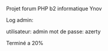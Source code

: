 Projet forum PHP b2 informatique Ynov

Log admin:

utilisateur: admin
mot de passe: azerty

Terminé a 20%